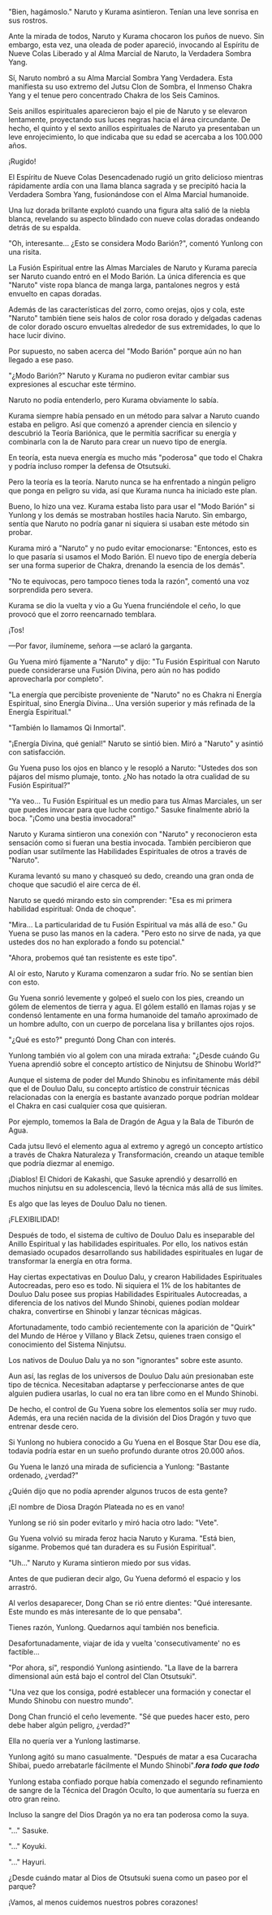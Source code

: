
"Bien, hagámoslo." Naruto y Kurama asintieron. Tenían una leve sonrisa en sus rostros.

Ante la mirada de todos, Naruto y Kurama chocaron los puños de nuevo. Sin embargo, esta vez, una oleada de poder apareció, invocando al Espíritu de Nueve Colas Liberado y al Alma Marcial de Naruto, la Verdadera Sombra Yang.

Sí, Naruto nombró a su Alma Marcial Sombra Yang Verdadera. Esta manifiesta su uso extremo del Jutsu Clon de Sombra, el Inmenso Chakra Yang y el tenue pero concentrado Chakra de los Seis Caminos.

Seis anillos espirituales aparecieron bajo el pie de Naruto y se elevaron lentamente, proyectando sus luces negras hacia el área circundante. De hecho, el quinto y el sexto anillos espirituales de Naruto ya presentaban un leve enrojecimiento, lo que indicaba que su edad se acercaba a los 100.000 años.

¡Rugido!

El Espíritu de Nueve Colas Desencadenado rugió un grito delicioso mientras rápidamente ardía con una llama blanca sagrada y se precipitó hacia la Verdadera Sombra Yang, fusionándose con el Alma Marcial humanoide.

Una luz dorada brillante explotó cuando una figura alta salió de la niebla blanca, revelando su aspecto blindado con nueve colas doradas ondeando detrás de su espalda.

"Oh, interesante... ¿Esto se considera Modo Barión?", comentó Yunlong con una risita.

La Fusión Espiritual entre las Almas Marciales de Naruto y Kurama parecía ser Naruto cuando entró en el Modo Barión. La única diferencia es que "Naruto" viste ropa blanca de manga larga, pantalones negros y está envuelto en capas doradas.

Además de las características del zorro, como orejas, ojos y cola, este "Naruto" también tiene seis halos de color rosa dorado y delgadas cadenas de color dorado oscuro envueltas alrededor de sus extremidades, lo que lo hace lucir divino.

Por supuesto, no saben acerca del "Modo Barión" porque aún no han llegado a ese paso.

"¿Modo Barión?" Naruto y Kurama no pudieron evitar cambiar sus expresiones al escuchar este término.

Naruto no podía entenderlo, pero Kurama obviamente lo sabía.

Kurama siempre había pensado en un método para salvar a Naruto cuando estaba en peligro. Así que comenzó a aprender ciencia en silencio y descubrió la Teoría Bariónica, que le permitía sacrificar su energía y combinarla con la de Naruto para crear un nuevo tipo de energía.

En teoría, esta nueva energía es mucho más "poderosa" que todo el Chakra y podría incluso romper la defensa de Otsutsuki.

Pero la teoría es la teoría. Naruto nunca se ha enfrentado a ningún peligro que ponga en peligro su vida, así que Kurama nunca ha iniciado este plan.

Bueno, lo hizo una vez. Kurama estaba listo para usar el "Modo Barión" si Yunlong y los demás se mostraban hostiles hacia Naruto. Sin embargo, sentía que Naruto no podría ganar ni siquiera si usaban este método sin probar.

Kurama miró a "Naruto" y no pudo evitar emocionarse: "Entonces, esto es lo que pasaría si usamos el Modo Barión. El nuevo tipo de energía debería ser una forma superior de Chakra, drenando la esencia de los demás".

"No te equivocas, pero tampoco tienes toda la razón", comentó una voz sorprendida pero severa.

Kurama se dio la vuelta y vio a Gu Yuena frunciéndole el ceño, lo que provocó que el zorro reencarnado temblara.

¡Tos!

—Por favor, ilumíneme, señora —se aclaró la garganta.

Gu Yuena miró fijamente a "Naruto" y dijo: "Tu Fusión Espiritual con Naruto puede considerarse una Fusión Divina, pero aún no has podido aprovecharla por completo".

"La energía que percibiste proveniente de "Naruto" no es Chakra ni Energía Espiritual, sino Energía Divina... Una versión superior y más refinada de la Energía Espiritual."

"También lo llamamos Qi Inmortal".

"¡Energía Divina, qué genial!" Naruto se sintió bien. Miró a "Naruto" y asintió con satisfacción.

Gu Yuena puso los ojos en blanco y le resopló a Naruto: "Ustedes dos son pájaros del mismo plumaje, tonto. ¿No has notado la otra cualidad de su Fusión Espiritual?"

"Ya veo... Tu Fusión Espiritual es un medio para tus Almas Marciales, un ser que puedes invocar para que luche contigo." Sasuke finalmente abrió la boca. "¡Como una bestia invocadora!"

Naruto y Kurama sintieron una conexión con "Naruto" y reconocieron esta sensación como si fueran una bestia invocada. También percibieron que podían usar sutilmente las Habilidades Espirituales de otros a través de "Naruto".

Kurama levantó su mano y chasqueó su dedo, creando una gran onda de choque que sacudió el aire cerca de él.

Naruto se quedó mirando esto sin comprender: "Esa es mi primera habilidad espiritual: Onda de choque".

"Mira... La particularidad de tu Fusión Espiritual va más allá de eso." Gu Yuena se puso las manos en la cadera. "Pero esto no sirve de nada, ya que ustedes dos no han explorado a fondo su potencial."

"Ahora, probemos qué tan resistente es este tipo".

Al oír esto, Naruto y Kurama comenzaron a sudar frío. No se sentían bien con esto.

Gu Yuena sonrió levemente y golpeó el suelo con los pies, creando un gólem de elementos de tierra y agua. El gólem estalló en llamas rojas y se condensó lentamente en una forma humanoide del tamaño aproximado de un hombre adulto, con un cuerpo de porcelana lisa y brillantes ojos rojos.

"¿Qué es esto?" preguntó Dong Chan con interés.

Yunlong también vio al golem con una mirada extraña: "¿Desde cuándo Gu Yuena aprendió sobre el concepto artístico de Ninjutsu de Shinobu World?"

Aunque el sistema de poder del Mundo Shinobu es infinitamente más débil que el de Douluo Dalu, su concepto artístico de construir técnicas relacionadas con la energía es bastante avanzado porque podrían moldear el Chakra en casi cualquier cosa que quisieran.

Por ejemplo, tomemos la Bala de Dragón de Agua y la Bala de Tiburón de Agua.

Cada jutsu llevó el elemento agua al extremo y agregó un concepto artístico a través de Chakra Naturaleza y Transformación, creando un ataque temible que podría diezmar al enemigo.

¡Diablos! El Chidori de Kakashi, que Sasuke aprendió y desarrolló en muchos ninjutsu en su adolescencia, llevó la técnica más allá de sus límites.

Es algo que las leyes de Douluo Dalu no tienen.

¡FLEXIBILIDAD!

Después de todo, el sistema de cultivo de Douluo Dalu es inseparable del Anillo Espiritual y las habilidades espirituales. Por ello, los nativos están demasiado ocupados desarrollando sus habilidades espirituales en lugar de transformar la energía en otra forma.

Hay ciertas expectativas en Douluo Dalu, y crearon Habilidades Espirituales Autocreadas, pero eso es todo. Ni siquiera el 1% de los habitantes de Douluo Dalu posee sus propias Habilidades Espirituales Autocreadas, a diferencia de los nativos del Mundo Shinobi, quienes podían moldear chakra, convertirse en Shinobi y lanzar técnicas mágicas.

Afortunadamente, todo cambió recientemente con la aparición de "Quirk" del Mundo de Héroe y Villano y Black Zetsu, quienes traen consigo el conocimiento del Sistema Ninjutsu.

Los nativos de Douluo Dalu ya no son "ignorantes" sobre este asunto.

Aun así, las reglas de los universos de Douluo Dalu aún presionaban este tipo de técnica. Necesitaban adaptarse y perfeccionarse antes de que alguien pudiera usarlas, lo cual no era tan libre como en el Mundo Shinobi.

De hecho, el control de Gu Yuena sobre los elementos solía ser muy rudo. Además, era una recién nacida de la división del Dios Dragón y tuvo que entrenar desde cero.

Si Yunlong no hubiera conocido a Gu Yuena en el Bosque Star Dou ese día, todavía podría estar en un sueño profundo durante otros 20.000 años.

Gu Yuena le lanzó una mirada de suficiencia a Yunlong: "Bastante ordenado, ¿verdad?"

¿Quién dijo que no podía aprender algunos trucos de esta gente?

¡El nombre de Diosa Dragón Plateada no es en vano!

Yunlong se rió sin poder evitarlo y miró hacia otro lado: "Vete".

Gu Yuena volvió su mirada feroz hacia Naruto y Kurama. "Está bien, síganme. Probemos qué tan duradera es su Fusión Espiritual".

"Uh..." Naruto y Kurama sintieron miedo por sus vidas.

Antes de que pudieran decir algo, Gu Yuena deformó el espacio y los arrastró.

Al verlos desaparecer, Dong Chan se rió entre dientes: "Qué interesante. Este mundo es más interesante de lo que pensaba".

Tienes razón, Yunlong. Quedarnos aquí también nos beneficia.

Desafortunadamente, viajar de ida y vuelta 'consecutivamente' no es factible...

"Por ahora, sí", respondió Yunlong asintiendo. "La llave de la barrera dimensional aún está bajo el control del Clan Otsutsuki".

"Una vez que los consiga, podré establecer una formación y conectar el Mundo Shinobu con nuestro mundo".

Dong Chan frunció el ceño levemente. "Sé que puedes hacer esto, pero debe haber algún peligro, ¿verdad?"

Ella no quería ver a Yunlong lastimarse.

Yunlong agitó su mano casualmente. "Después de matar a esa Cucaracha Shibai, puedo arrebatarle fácilmente el Mundo Shinobi".𝒇𝒐𝒓𝒂 𝒕𝒐𝒅𝒐 𝒒𝒖𝒆 𝒕𝒐𝒅𝒐

Yunlong estaba confiado porque había comenzado el segundo refinamiento de sangre de la Técnica del Dragón Oculto, lo que aumentaría su fuerza en otro gran reino.

Incluso la sangre del Dios Dragón ya no era tan poderosa como la suya.

"..." Sasuke.

"..." Koyuki.

"..." Hayuri.

¿Desde cuándo matar al Dios de Otsutsuki suena como un paseo por el parque?

¡Vamos, al menos cuidemos nuestros pobres corazones!